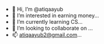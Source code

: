 - 👋 Hi, I’m @atiqaayub
- 👀 I’m interested in earning money...
- 🌱 I’m currently learning CS...
- 💞️ I’m looking to collaborate on ...
- 📫 atiqaayub2@gmail.com...

<!---
atiqaayub/atiqaayub is a ✨ special ✨ repository because its `README.md` (this file) appears on your GitHub profile.
You can click the Preview link to take a look at your changes.
--->
